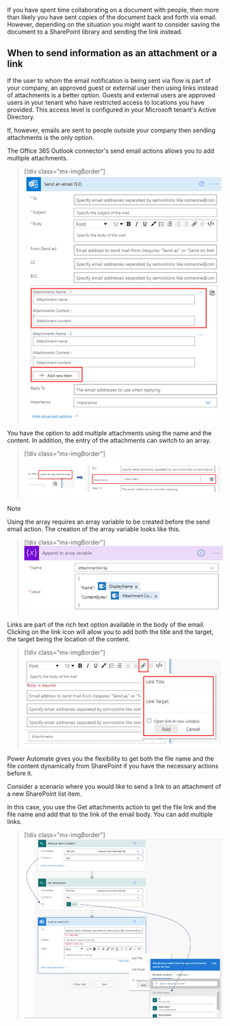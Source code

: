 If you have spent time collaborating on a document with people, then more than likely you have sent copies of the document back and forth via email. However, depending on the situation you might want to consider saving the document to a SharePoint library and sending the link instead.

## When to send information as an attachment or a link

If the user to whom the email notification is being sent via flow is part of your company, an approved guest or external user then using links instead of attachments is a better option. Guests and external users are approved users in your tenant who have restricted access to locations you have provided. This access level is configured in your Microsoft tenant's Active Directory.

If, however, emails are sent to people outside your company then sending attachments is the only option.

The Office 365 Outlook connector's send email actions allows you to add multiple attachments.

> [!div class="mx-imgBorder"]
> [![Screenshot of the add attachment details.](../media/add-attachments.png)](../media/add-attachments.png#lightbox)

You have the option to add multiple attachments using the name and the content. In addition, the entry of the attachments can switch to an array.

> [!div class="mx-imgBorder"]
> [![Screenshot of the switch to input entire array setting.](../media/attachments-array.png)](../media/attachments-array.png#lightbox)

> [!NOTE]
> Using the array requires an array variable to be created before the send email action. The creation of the array variable looks like this.

> [!div class="mx-imgBorder"]
> [![Screenshot of the append to array variable details.](../media/array-variable.png)](../media/array-variable.png#lightbox)

Links are part of the rich text option available in the body of the email. Clicking on the link icon will allow you to add both the title and the target, the target being the location of the content.

> [!div class="mx-imgBorder"]
> [![Screenshot of the link icon with link details.](../media/link.png)](../media/link.png#lightbox)

Power Automate gives you the flexibility to get both the file name and the file content dynamically from SharePoint if you have the necessary actions before it.

Consider a scenario where you would like to send a link to an attachment of a new SharePoint list item.

In this case, you use the Get attachments action to get the file link and the file name and add that to the link of the email body. You can add multiple links.

> [!div class="mx-imgBorder"]
> [![Screenshot of the get attachments action used to get the file link and file name for the email.](../media/links-attachments.png)](../media/links-attachments.png#lightbox)
